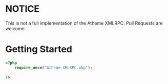 # NOTICE
This is not a full implementation of the Atheme XMLRPC. Pull Requests are welcome.

# Getting Started
```PHP
<?php
    require_once("Atheme-XMLRPC.php");
    
?>
```